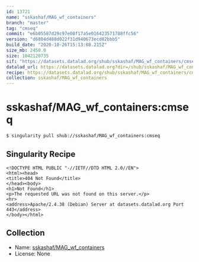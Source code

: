 ```yaml
---
id: 13721
name: "sskashaf/MAG_wf_containers"
branch: "master"
tag: "cmseq"
commit: "e6b05587d29c97e08f17a5e016423571788ffc56"
version: "d6804d488d022f31d940673ecd82bbb5"
build_date: "2020-10-26T15:13:08.215Z"
size_mb: 2450.0
size: 1042120735
sif: "https://datasets.datalad.org/shub/sskashaf/MAG_wf_containers/cmseq/2020-10-26-e6b05587-d6804d48/d6804d488d022f31d940673ecd82bbb5.sif"
datalad_url: https://datasets.datalad.org?dir=/shub/sskashaf/MAG_wf_containers/cmseq/2020-10-26-e6b05587-d6804d48/
recipe: https://datasets.datalad.org/shub/sskashaf/MAG_wf_containers/cmseq/2020-10-26-e6b05587-d6804d48/Singularity
collection: sskashaf/MAG_wf_containers
---
```


# sskashaf/MAG_wf_containers:cmseq

```bash
$ singularity pull shub://sskashaf/MAG_wf_containers:cmseq
```

## Singularity Recipe

```singularity
<!DOCTYPE HTML PUBLIC "-//IETF//DTD HTML 2.0//EN">
<html><head>
<title>404 Not Found</title>
</head><body>
<h1>Not Found</h1>
<p>The requested URL was not found on this server.</p>
<hr>
<address>Apache/2.4.38 (Debian) Server at datasets.datalad.org Port 443</address>
</body></html>
```

## Collection

 - Name: [sskashaf/MAG_wf_containers](https://github.com/sskashaf/MAG_wf_containers)
 - License: None

